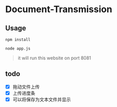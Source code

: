 # Document-Transmission

## Usage

`npm install`

`node app.js`

> it will run this website on port 8081

## todo

- [x] 拖动文件上传
- [x] 上传进度条
- [x] 可以将保存为文本文件并显示